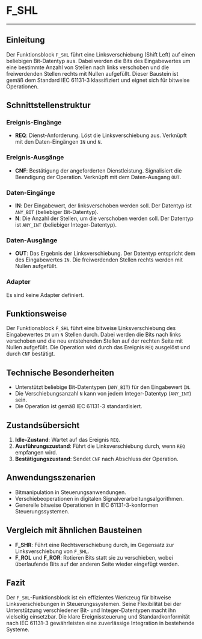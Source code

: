 # F_SHL

* * * * * * * * * *
## Einleitung
Der Funktionsblock `F_SHL` führt eine Linksverschiebung (Shift Left) auf einen beliebigen Bit-Datentyp aus. Dabei werden die Bits des Eingabewertes um eine bestimmte Anzahl von Stellen nach links verschoben und die freiwerdenden Stellen rechts mit Nullen aufgefüllt. Dieser Baustein ist gemäß dem Standard IEC 61131-3 klassifiziert und eignet sich für bitweise Operationen.

## Schnittstellenstruktur

### **Ereignis-Eingänge**
- **REQ**: Dienst-Anforderung. Löst die Linksverschiebung aus. Verknüpft mit den Daten-Eingängen `IN` und `N`.

### **Ereignis-Ausgänge**
- **CNF**: Bestätigung der angeforderten Dienstleistung. Signalisiert die Beendigung der Operation. Verknüpft mit dem Daten-Ausgang `OUT`.

### **Daten-Eingänge**
- **IN**: Der Eingabewert, der linksverschoben werden soll. Der Datentyp ist `ANY_BIT` (beliebiger Bit-Datentyp).
- **N**: Die Anzahl der Stellen, um die verschoben werden soll. Der Datentyp ist `ANY_INT` (beliebiger Integer-Datentyp).

### **Daten-Ausgänge**
- **OUT**: Das Ergebnis der Linksverschiebung. Der Datentyp entspricht dem des Eingabewertes `IN`. Die freiwerdenden Stellen rechts werden mit Nullen aufgefüllt.

### **Adapter**
Es sind keine Adapter definiert.

## Funktionsweise
Der Funktionsblock `F_SHL` führt eine bitweise Linksverschiebung des Eingabewertes `IN` um `N` Stellen durch. Dabei werden die Bits nach links verschoben und die neu entstehenden Stellen auf der rechten Seite mit Nullen aufgefüllt. Die Operation wird durch das Ereignis `REQ` ausgelöst und durch `CNF` bestätigt.

## Technische Besonderheiten
- Unterstützt beliebige Bit-Datentypen (`ANY_BIT`) für den Eingabewert `IN`.
- Die Verschiebungsanzahl `N` kann von jedem Integer-Datentyp (`ANY_INT`) sein.
- Die Operation ist gemäß IEC 61131-3 standardisiert.

## Zustandsübersicht
1. **Idle-Zustand**: Wartet auf das Ereignis `REQ`.
2. **Ausführungszustand**: Führt die Linksverschiebung durch, wenn `REQ` empfangen wird.
3. **Bestätigungszustand**: Sendet `CNF` nach Abschluss der Operation.

## Anwendungsszenarien
- Bitmanipulation in Steuerungsanwendungen.
- Verschiebeoperationen in digitalen Signalverarbeitungsalgorithmen.
- Generelle bitweise Operationen in IEC 61131-3-konformen Steuerungssystemen.

## Vergleich mit ähnlichen Bausteinen
- **F_SHR**: Führt eine Rechtsverschiebung durch, im Gegensatz zur Linksverschiebung von `F_SHL`.
- **F_ROL** und **F_ROR**: Rotieren Bits statt sie zu verschieben, wobei überlaufende Bits auf der anderen Seite wieder eingefügt werden.

## Fazit
Der `F_SHL`-Funktionsblock ist ein effizientes Werkzeug für bitweise Linksverschiebungen in Steuerungssystemen. Seine Flexibilität bei der Unterstützung verschiedener Bit- und Integer-Datentypen macht ihn vielseitig einsetzbar. Die klare Ereignissteuerung und Standardkonformität nach IEC 61131-3 gewährleisten eine zuverlässige Integration in bestehende Systeme.